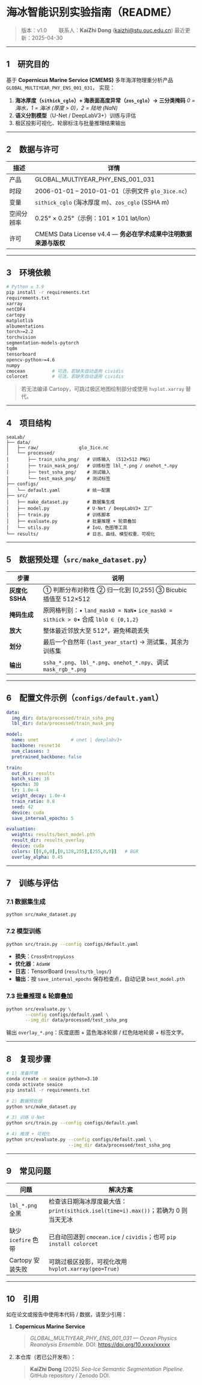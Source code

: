 # 海冰智能识别实验指南（README）

> 版本：v1.0  
>  联系人：**KaiZhi Dong** (kaizhi@stu.ouc.edu.cn)
>  最近更新：2025-04-30

------

## 1 研究目的

基于 **Copernicus Marine Service (CMEMS)** 多年海洋物理重分析产品 `GLOBAL_MULTIYEAR_PHY_ENS_001_031`，
 实现：

1. **海冰厚度（`sithick_cglo`）+ 海表面高度异常（`zos_cglo`）→ 三分类掩码**
    *0 = 海水，1 = 海冰 (厚度 > 0)，2 = 陆地 (NaN)*
2. **语义分割模型**（U-Net / DeepLabV3+）训练与评估
3. 极区投影可视化、轮廓标注与批量推理结果输出

------

## 2 数据与许可

| 描述       | 详情                                                         |
| ---------- | ------------------------------------------------------------ |
| 产品       | GLOBAL_MULTIYEAR_PHY_ENS_001_031                             |
| 时段       | 2006-01-01 – 2010-01-01（示例文件 `glo_3ice.nc`）            |
| 变量       | `sithick_cglo` (海冰厚度 m)、`zos_cglo` (SSHA m)             |
| 空间分辨率 | 0.25° × 0.25°（示例：101 × 101 lat/lon）                     |
| 许可       | CMEMS Data License v4.4 — **务必在学术成果中注明数据来源与版权** |

------

## 3 环境依赖

```bash
# Python ≥ 3.9
pip install -r requirements.txt
requirements.txt
xarray
netCDF4
cartopy
matplotlib
albumentations
torch>=2.2
torchvision
segmentation-models-pytorch
tqdm
tensorboard
opencv-python>=4.6
numpy
cmocean          # 可选，若缺失自动退用 cividis
colorcet         # 可选，若缺失自动退用 cividis
```

> 若无法编译 Cartopy，可跳过极区地图绘制部分或使用 `hvplot.xarray` 替代。

------

## 4 项目结构

```
seaLab/
├── data/
│   ├── raw/               glo_3ice.nc
│   └── processed/
│       ├── train_ssha_png/   # 训练输入  (512×512 PNG)
│       ├── train_mask_png/   # 训练标签 lbl_*.png / onehot_*.npy
│       ├── test_ssha_png/    # 测试输入
│       └── test_mask_png/    # 测试标签
├── configs/
│   └── default.yaml          # 统一配置
├── src/
│   ├── make_dataset.py       # 数据集生成
│   ├── model.py              # U-Net / DeepLabV3+ 工厂
│   ├── train.py              # 训练脚本
│   ├── evaluate.py           # 批量推理 + 轮廓叠加
│   └── utils.py              # IoU、色图等工具
└── results/                  # 日志、曲线、模型权重、可视化
```

------

## 5 数据预处理（`src/make_dataset.py`）

| 步骤            | 说明                                                         |
| --------------- | ------------------------------------------------------------ |
| **灰度化 SSHA** | ① 判断分布对称性 ② 归一化到 [0,255] ③ Bicubic 插值至 512×512 |
| **掩码生成**    | 原网格判别：• `land_mask0 = NaN`• `ice_mask0 = sithick > 0`• 合成 `lbl0 ∈ {0,1,2}` |
| **放大**        | 整体最近邻放大至 512²，避免稀疏丢失                          |
| **划分**        | 最后一个自然年 (`last_year_start`) → 测试集，其余为训练集    |
| **输出**        | `ssha_*.png`、`lbl_*.png`、`onehot_*.npy`、调试 `mask_rgb_*.png` |

------

## 6 配置文件示例（`configs/default.yaml`）

```yaml
data:
  img_dir: data/processed/train_ssha_png
  lbl_dir: data/processed/train_mask_png

model:
  name: unet            # unet | deeplabv3+
  backbone: resnet34
  num_classes: 3
  pretrained_backbone: false

train:
  out_dir: results
  batch_size: 16
  epochs: 30
  lr: 1.0e-4
  weight_decay: 1.0e-4
  train_ratio: 0.8
  seed: 42
  device: cuda
  save_interval_epochs: 5

evaluation:
  weights: results/best_model.pth
  result_dir: results_overlay
  device: cuda
  colors: [[0,0,0],[0,128,255],[255,0,0]]   # BGR
  overlay_alpha: 0.45
```

------

## 7 训练与评估

### 7.1 数据集生成

```bash
python src/make_dataset.py
```

### 7.2 模型训练

```bash
python src/train.py --config configs/default.yaml
```

- **损失**：`CrossEntropyLoss`
- **优化器**：`AdamW`
- **日志**：TensorBoard (`results/tb_logs/`)
- **输出**：按 `save_interval_epochs` 保存检查点，自动记录 `best_model.pth`

### 7.3 批量推理 & 轮廓叠加

```bash
python src/evaluate.py \
       --config configs/default.yaml \
       --img_dir data/processed/test_ssha_png
```

输出 `overlay_*.png`：灰度底图 +
 蓝色海冰轮廓 / 红色陆地轮廓 + 标签文字。

------

## 8 复现步骤

```bash
# 1) 准备环境
conda create -n seaice python=3.10
conda activate seaice
pip install -r requirements.txt

# 2) 数据预处理
python src/make_dataset.py

# 3) 训练 U-Net
python src/train.py --config configs/default.yaml

# 4) 推理 + 可视化
python src/evaluate.py --config configs/default.yaml \
                       --img_dir data/processed/test_ssha_png
```

------

## 9 常见问题

| 问题                | 解决方案                                                     |
| ------------------- | ------------------------------------------------------------ |
| `lbl_*.png` 全黑    | 检查该日期海冰厚度最大值：`print(sithick.isel(time=i).max())`；若确为 0 则当天无冰 |
| 缺少 `icefire` 色带 | 已自动回退到 `cmocean.ice` / `cividis`；也可 `pip install colorcet` |
| Cartopy 安装失败    | 可跳过极区投影，可视化改用 `hvplot.xarray(geo=True)`         |

------

## 10 引用

如在论文或报告中使用本代码 / 数据，请至少引用：

1. **Copernicus Marine Service**

   > *GLOBAL_MULTIYEAR_PHY_ENS_001_031 — Ocean Physics Reanalysis Ensemble.*
   >  DOI: https://doi.org/10.xxxx/xxxxx

2. 本仓库（若已公开发布）：

   > **KaiZhi Dong** (2025) *Sea-Ice Semantic Segmentation Pipeline.*
   >  GitHub repository / Zenodo DOI.

